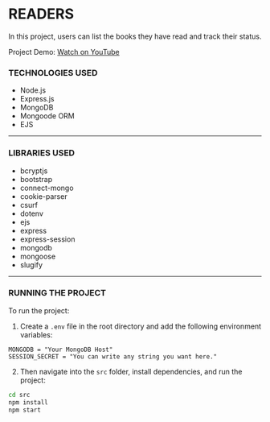 # READERS

In this project, users can list the books they have read and track their status.

Project Demo: <a href="https://youtu.be/GHqQ9DjB0mg?si=FcEShyOM1-pO8pqO" target="_blank">Watch on YouTube</a>

### TECHNOLOGIES USED
- Node.js
- Express.js
- MongoDB
- Mongoode ORM
- EJS

---

### LIBRARIES USED
- bcryptjs
- bootstrap
- connect-mongo
- cookie-parser
- csurf
- dotenv
- ejs
- express
- express-session
- mongodb
- mongoose
- slugify

---

### RUNNING THE PROJECT
To run the project:

1. Create a `.env` file in the root directory and add the following environment variables:

```
MONGODB = "Your MongoDB Host"
SESSION_SECRET = "You can write any string you want here."
```

2. Then navigate into the `src` folder, install dependencies, and run the project:

```bash
cd src
npm install
npm start
```